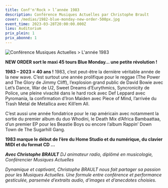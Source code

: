 ```yaml
---
title: Conf'n'Rock > l’année 1983
description: Conférence Musiques Actuelles par Christophe Brault
cover: /medias/1982-blue-monday-new-order-500px.jpg
event_time: 2023-03-28T20:00:00.000Z
lieu: Auditorium
prix_plein: 1
prix_abonné: 1
---
```

![Conférence Musiques Actuelles > L'année 1983](/medias/1982-blue-monday-new-order-500px.jpg)

**NEW ORDER sort le maxi 45 tours Blue Monday… une petite révolution !** 

**1983 – 2023 = 40 ans !** 1983, c’est peut-être la dernière véritable année de la new wave. C’est surtout une année prolifique pour le reggae (The Power and The Glory de Jimmy Cliff), l’explosion grand public de David Bowie avec Let’s Dance, War de U2, Sweet Dreams d’Eurythmics, Syncronicity de Police, une pleine vivacité dans le hard rock avec Def Leppard avec Pyromania, la confirmation d’Iron Maiden avec Piece of Mind, l’arrivée du Trash Metal de Metallica avec Kill’em All. 

C’est aussi une année fondatrice pour le rap américain avec notamment la sortie du premier album du duo Whodini, le Death Mix d’Africa Bambaattaa, d’un premier EP pour les Beastie Boys ou encore l’album Rappin’ Down Town de The Sugarhill Gang.

**1983 marque le début de l’ère du Home Studio et du numérique, du clavier MIDI et du format CD ...**

***Avec Christophe BRAULT** DJ animateur radio, diplômé en musicologie, Conférencier Musiques Actuelles*

*Dynamique et captivant, Christophe BRAULT nous fait partager sa passion pour les Musiques Actuelles. Une formule entre conférence et performance gesticulée, parsemée d’extraits audio, d’images et d’anecdotes choisies.*